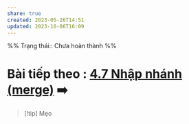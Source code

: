 ```yaml
---
share: true
created: 2023-05-26T14:51
updated: 2023-10-06T16:09
---
```

%%
Trạng thái:: Chưa hoàn thành
%%
# Bài tiếp theo : [4.7 Nhập nhánh (merge)](./4.7%20Nh%E1%BA%ADp%20nh%C3%A1nh%20(merge).md) ➡️

> [!tip] Mẹo
